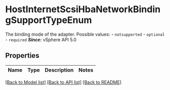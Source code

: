# HostInternetScsiHbaNetworkBindingSupportTypeEnum

The binding mode of the adapter.  Possible values: - `notsupported` - `optional` - `required`  ***Since:*** vSphere API 5.0 

## Properties
Name | Type | Description | Notes
------------ | ------------- | ------------- | -------------

[[Back to Model list]](../README.md#documentation-for-models) [[Back to API list]](../README.md#documentation-for-api-endpoints) [[Back to README]](../README.md)


